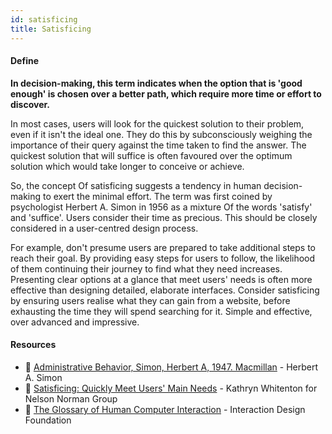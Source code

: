 ```yaml
---
id: satisficing
title: Satisficing
---
```


<!-- [![docs-source](https://img.shields.io/badge/SRC-UX%20Companion-blue)](https://play.google.com/store/apps/details?id=com.cyberduck.uxcompanion) -->

#### Define

**In decision-making, this term indicates when the option that is 'good enough' is chosen over a better path, which require more time or effort to discover.**

In most cases, users will look for the quickest solution to their problem, even if it isn't the ideal one. They do this by subconsciously weighing the importance of their query against the time taken to find the answer. The quickest solution that will suffice is often favoured over the optimum solution which would take longer to conceive or achieve.

So, the concept Of satisficing suggests a tendency in human decision-making to exert the minimal effort. The term was first coined by psychologist Herbert A. Simon in 1956 as a mixture Of the words 'satisfy' and 'suffice'. Users consider their time as precious. This should be closely considered in a user-centred design process.

For example, don't presume users are prepared to take additional steps to reach their goal. By providing easy steps for users to follow, the likelihood of them continuing their journey to find what they need increases. Presenting clear options at a glance that meet users' needs is often more effective than designing detailed, elaborate interfaces. Consider satisficing by ensuring users realise what they can gain from a website, before exhausting the time they will spend searching for it. Simple and effective, over advanced and impressive.

#### Resources

* 📘 [Administrative Behavior, Simon, Herbert A, 1947. Macmillan](https://www.amazon.co.uk/Adminstrative-Behavior-4th-Decision-making-Organisations/dp/0684835827%0A) - Herbert A. Simon
* 📃 [Satisficing: Quickly Meet Users' Main Needs](https://www.nngroup.com/articles/satisficing/) - Kathryn Whitenton for Nelson Norman Group
* 📃 [The Glossary of Human Computer Interaction](https://www.interaction-design.org/literature/book/the-glossary-of-human-computer-interaction/satisficing) - Interaction Design Foundation